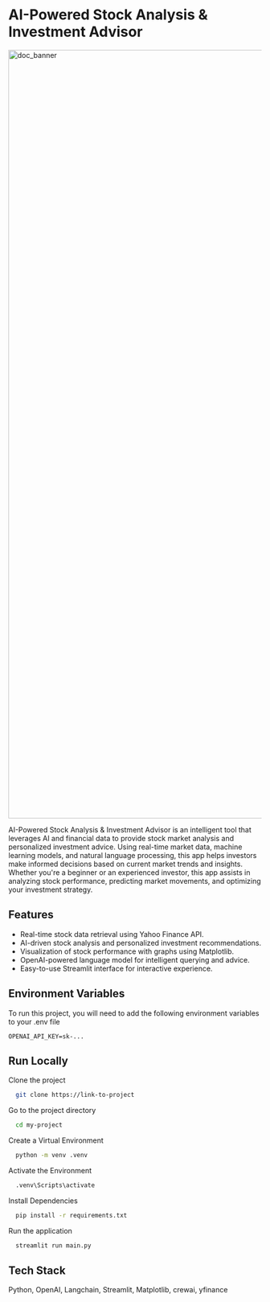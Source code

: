 
# AI-Powered Stock Analysis & Investment Advisor
<img width="1529" alt="doc_banner" src="https://github.com/user-attachments/assets/55b7c377-a3a5-489d-b9c7-9f74eddc210c" />


AI-Powered Stock Analysis & Investment Advisor is an intelligent tool that leverages AI and financial data to provide stock market analysis and personalized investment advice. Using real-time market data, machine learning models, and natural language processing, this app helps investors make informed decisions based on current market trends and insights. Whether you're a beginner or an experienced investor, this app assists in analyzing stock performance, predicting market movements, and optimizing your investment strategy.


## Features

- Real-time stock data retrieval using Yahoo Finance API.
- AI-driven stock analysis and personalized investment recommendations.
- Visualization of stock performance with graphs using Matplotlib.
- OpenAI-powered language model for intelligent querying and advice.
- Easy-to-use Streamlit interface for interactive experience.


## Environment Variables

To run this project, you will need to add the following environment variables to your .env file

`OPENAI_API_KEY=sk-...`




## Run Locally

Clone the project

```bash
  git clone https://link-to-project
```

Go to the project directory

```bash
  cd my-project
```

Create a Virtual Environment

```bash
  python -m venv .venv
```

Activate the Environment

```bash
  .venv\Scripts\activate
```


Install Dependencies
```bash
  pip install -r requirements.txt

```

Run the application
```bash
  streamlit run main.py

```

## Tech Stack

Python, OpenAI, Langchain, Streamlit, Matplotlib, crewai, yfinance



